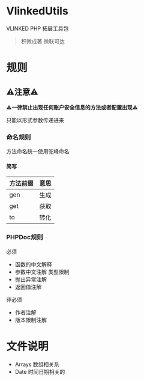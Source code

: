 # VlinkedUtils
VLINKED PHP 拓展工具包


>积微成著 微联可达
# 规则

## ⚠注意⚠

⚠**一律禁止出现任何账户安全信息的方法或者配置出现**⚠

只能以形式参数传递进来


### 命名规则

方法命名统一使用驼峰命名

#### 简写

|方法前缀|意思|
|---|---|
|gen|生成|
|get|获取|
|to|转化|


### PHPDoc规则

必须
- 函数的中文解释
- 参数中文注解 类型限制
- 抛出异常注解
- 返回值注解

非必须

- 作者注解
- 版本限制注解

# 文件说明

- Arrays 数组相关系
- Date 时间日期相关的
